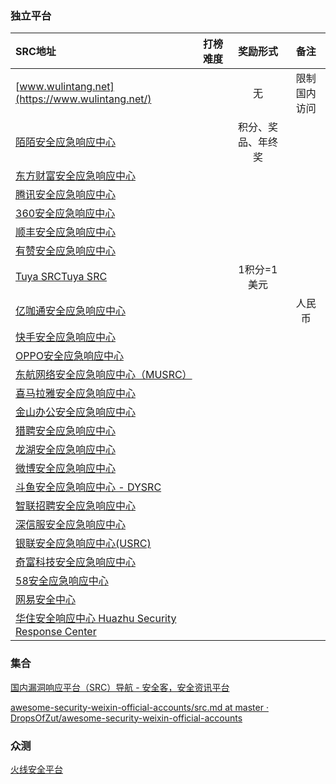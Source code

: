 ### 独立平台
| SRC地址        | 打榜难度   |  奖励形式  | 备注 |
| :--------  | :-----  | :----:  | :----:|
|[www.wulintang.net](https://www.wulintang.net/)||无|限制国内访问|
|[陌陌安全应急响应中心](https://security.immomo.com/blog)||积分、奖品、年终奖||
|[东方财富安全应急响应中心](https://security.eastmoney.com/)||||
|[腾讯安全应急响应中心](https://security.tencent.com/?show4orY.doczeP3JNE20231229)||||
|[360安全应急响应中心](https://security.360.cn/)||||
|[顺丰安全应急响应中心](https://sfsrc.sf-express.com/home)||||
|[有赞安全应急响应中心](https://src.youzan.com/)||||
|[Tuya SRC](https://src.tuya.com/)[Tuya SRC](https://src.tuyacn.com/)||1积分=1美元||
|[亿咖通安全应急响应中心](https://src.ecarxgroup.com/)|||人民币|
|[快手安全应急响应中心](https://security.kuaishou.com/notice)||||
|[OPPO安全应急响应中心](https://security.oppo.com/cn/noticeDetail?notice_only_key=20221659515571953)||||
|[东航网络安全应急响应中心（MUSRC）](https://src.ceair.com/contributionList/)||||
|[喜马拉雅安全应急响应中心](https://security.ximalaya.com/)||||
|[金山办公安全应急响应中心](https://security.wps.cn/)||||
|[猎聘安全应急响应中心](https://security.liepin.com/)||||
|[龙湖安全应急响应中心](https://security.longfor.com/#/home)||||
|[微博安全应急响应中心](https://wsrc.weibo.com/)||||
|[斗鱼安全应急响应中心 - DYSRC](https://security.douyu.com/)||||
|[智联招聘安全应急响应中心](https://src.zhaopin.com/)||||
|[深信服安全应急响应中心](https://security.sangfor.com.cn/)||||
|[银联安全应急响应中心(USRC)](https://security.unionpay.com/)||||
|[奇富科技安全应急响应中心](https://security.360shuke.com/#/index)||||
|[58安全应急响应中心](https://security.58.com/)||||
|[网易安全中心](https://aq.163.com/)||||
|[华住安全响应中心 Huazhu Security Response Center](https://sec.huazhu.com/)||||

### 集合
[国内漏洞响应平台（SRC）导航 - 安全客，安全资讯平台](https://www.anquanke.com/src)

[awesome-security-weixin-official-accounts/src.md at master · DropsOfZut/awesome-security-weixin-official-accounts](https://github.com/DropsOfZut/awesome-security-weixin-official-accounts/blob/master/src.md)

### 众测
[火线安全平台](https://www.huoxian.cn/)

